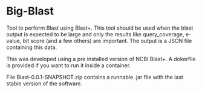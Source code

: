 # Big-Blast

Tool to perform Blast using Blast+. This tool should be used when the blast output is expected to be large and only the results like query_coverage, e-value, bit score (and a few others) are important. The output is a JSON file containing this data.

This was developed using a pre installed version of NCBI Blast+. A dokerfile is provided if you want to run it inside a container.

File Blast-0.0.1-SNAPSHOT.zip contains a runnable .jar file with the last stable version of the software.